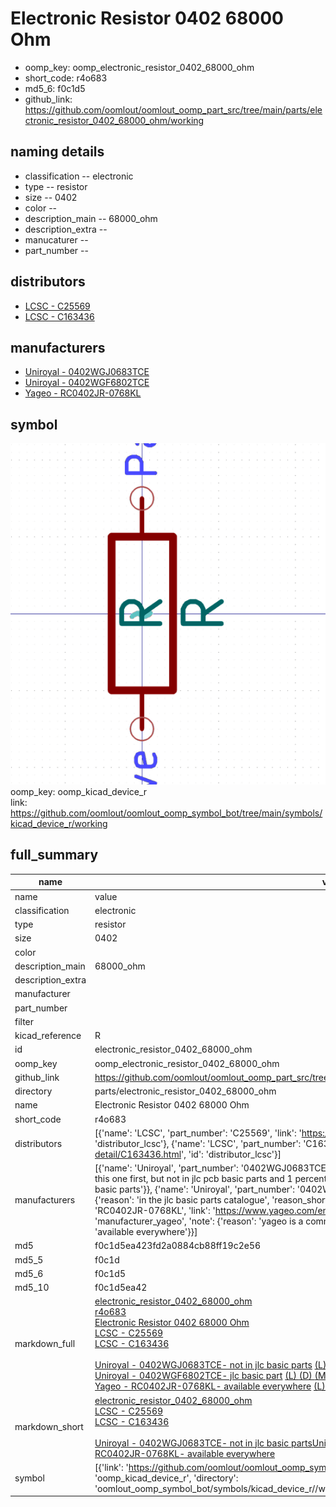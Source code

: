 # Electronic Resistor 0402 68000 Ohm

  
* oomp_key: oomp_electronic_resistor_0402_68000_ohm 
* short_code: r4o683
* md5_6: f0c1d5  
* github_link: https://github.com/oomlout/oomlout_oomp_part_src/tree/main/parts/electronic_resistor_0402_68000_ohm/working  
## naming details
* classification -- electronic
* type -- resistor
* size -- 0402
* color -- 
* description_main -- 68000_ohm
* description_extra -- 
* manucaturer -- 
* part_number -- 

## distributors
* [LCSC - C25569](https://lcsc.com/product-detail/C25569.html)  
* [LCSC - C163436](https://lcsc.com/product-detail/C163436.html)  

## manufacturers
* [Uniroyal - 0402WGJ0683TCE]()  
* [Uniroyal - 0402WGF6802TCE]()  
* [Yageo - RC0402JR-0768KL](https://www.yageo.com/en/Chart/Download/pdf/RC0402JR-0768KL)  

## symbol

![](symbol/0/working/working_600.png)  
oomp_key: oomp_kicad_device_r  
link: https://github.com/oomlout/oomlout_oomp_symbol_bot/tree/main/symbols/kicad_device_r/working  


## full_summary
| name | value | 
| --- | --- | 
| name | value | 
| classification | electronic | 
| type | resistor | 
| size | 0402 | 
| color |  | 
| description_main | 68000_ohm | 
| description_extra |  | 
| manufacturer |  | 
| part_number |  | 
| filter |  | 
| kicad_reference | R | 
| id | electronic_resistor_0402_68000_ohm | 
| oomp_key | oomp_electronic_resistor_0402_68000_ohm | 
| github_link | https://github.com/oomlout/oomlout_oomp_part_src/tree/main/parts/electronic_resistor_0402_68000_ohm/working | 
| directory | parts/electronic_resistor_0402_68000_ohm | 
| name | Electronic Resistor 0402 68000 Ohm | 
| short_code | r4o683 | 
| distributors | [{'name': 'LCSC', 'part_number': 'C25569', 'link': 'https://lcsc.com/product-detail/C25569.html', 'id': 'distributor_lcsc'}, {'name': 'LCSC', 'part_number': 'C163436', 'link': 'https://lcsc.com/product-detail/C163436.html', 'id': 'distributor_lcsc'}] | 
| manufacturers | [{'name': 'Uniroyal', 'part_number': '0402WGJ0683TCE', 'link': '', 'id': 'manufacturer_uniroyal', 'note': {'reason': 'did this one first, but not in jlc pcb basic parts and 1 percent are and they are the same price', 'reason_short': 'not in jlc basic parts'}}, {'name': 'Uniroyal', 'part_number': '0402WGF6802TCE', 'link': '', 'id': 'manufacturer_uniroyal', 'note': {'reason': 'in the jlc basic parts catalogue', 'reason_short': 'jlc basic part'}}, {'name': 'Yageo', 'part_number': 'RC0402JR-0768KL', 'link': 'https://www.yageo.com/en/Chart/Download/pdf/RC0402JR-0768KL', 'id': 'manufacturer_yageo', 'note': {'reason': 'yageo is a commonly cross referenced part number', 'reason_short': 'available everywhere'}}] | 
| md5 | f0c1d5ea423fd2a0884cb88ff19c2e56 | 
| md5_5 | f0c1d | 
| md5_6 | f0c1d5 | 
| md5_10 | f0c1d5ea42 | 
| markdown_full | [electronic_resistor_0402_68000_ohm](https://github.com/oomlout/oomlout_oomp_part_src/tree/main/parts/electronic_resistor_0402_68000_ohm/working)<br>[r4o683](https://github.com/oomlout/oomlout_oomp_part_src/tree/main/parts/electronic_resistor_0402_68000_ohm/working)<br>[Electronic Resistor 0402 68000 Ohm](https://github.com/oomlout/oomlout_oomp_part_src/tree/main/parts/electronic_resistor_0402_68000_ohm/working)<br>[LCSC - C25569<br>](https://lcsc.com/product-detail/C25569.html)[LCSC - C163436<br>](https://lcsc.com/product-detail/C163436.html)<br>[Uniroyal - 0402WGJ0683TCE- not in jlc basic parts]() [(L)  ](https://www.lcsc.com/search?q=0402WGJ0683TCE)[(D)  ](https://www.digikey.com/en/products?keywords=0402WGJ0683TCE)[(M)  ](https://www.mouser.com/Search/Refine?Keyword=0402WGJ0683TCE)[(N)  ](https://www.newark.com/search?st=0402WGJ0683TCE)[(SZ)  ](https://so.szlcsc.com/global.html?k=0402WGJ0683TCE)<br>[Uniroyal - 0402WGF6802TCE- jlc basic part]() [(L)  ](https://www.lcsc.com/search?q=0402WGF6802TCE)[(D)  ](https://www.digikey.com/en/products?keywords=0402WGF6802TCE)[(M)  ](https://www.mouser.com/Search/Refine?Keyword=0402WGF6802TCE)[(N)  ](https://www.newark.com/search?st=0402WGF6802TCE)[(SZ)  ](https://so.szlcsc.com/global.html?k=0402WGF6802TCE)<br>[Yageo - RC0402JR-0768KL- available everywhere](https://www.yageo.com/en/Chart/Download/pdf/RC0402JR-0768KL) [(L)  ](https://www.lcsc.com/search?q=RC0402JR-0768KL)[(D)  ](https://www.digikey.com/en/products?keywords=RC0402JR-0768KL)[(M)  ](https://www.mouser.com/Search/Refine?Keyword=RC0402JR-0768KL)[(N)  ](https://www.newark.com/search?st=RC0402JR-0768KL)[(SZ)  ](https://so.szlcsc.com/global.html?k=RC0402JR-0768KL)<br> | 
| markdown_short | [electronic_resistor_0402_68000_ohm](https://github.com/oomlout/oomlout_oomp_part_src/tree/main/parts/electronic_resistor_0402_68000_ohm/working)<br>[LCSC - C25569<br>](https://lcsc.com/product-detail/C25569.html)[LCSC - C163436<br>](https://lcsc.com/product-detail/C163436.html)<br>[Uniroyal - 0402WGJ0683TCE- not in jlc basic parts]()[Uniroyal - 0402WGF6802TCE- jlc basic part]()[Yageo - RC0402JR-0768KL- available everywhere](https://www.yageo.com/en/Chart/Download/pdf/RC0402JR-0768KL) | 
| symbol | [{'link': 'https://github.com/oomlout/oomlout_oomp_symbol_bot/tree/main/symbols/kicad_device_r', 'oomp_key': 'oomp_kicad_device_r', 'directory': 'oomlout_oomp_symbol_bot/symbols/kicad_device_r//working/working.kicad_sym'}] | 
